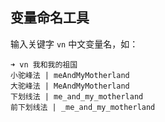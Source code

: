 ## 变量命名工具

输入关键字 `vn` 中文变量名，如：
```angular2html
➜ vn 我和我的祖国
小驼峰法 | meAndMyMotherland 
大驼峰法 | MeAndMyMotherland 
下划线法 | me_and_my_motherland 
前下划线法 | _me_and_my_motherland 
```